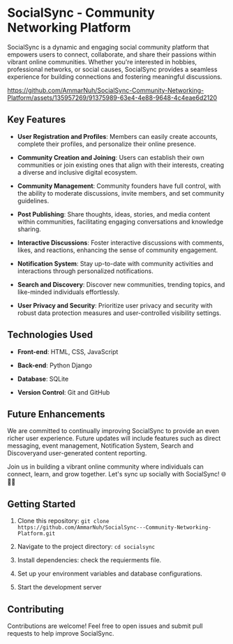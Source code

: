 
# SocialSync - Community Networking Platform

SocialSync is a dynamic and engaging social community platform that empowers users to connect, collaborate, and share their passions within vibrant online communities. Whether you're interested in hobbies, professional networks, or social causes, SocialSync provides a seamless experience for building connections and fostering meaningful discussions.

https://github.com/AmmarNuh/SocialSync-Community-Networking-Platform/assets/135957269/91375989-63e4-4e88-9648-4c4eae6d2120


## Key Features

- **User Registration and Profiles**: Members can easily create accounts, complete their profiles, and personalize their online presence.

- **Community Creation and Joining**: Users can establish their own communities or join existing ones that align with their interests, creating a diverse and inclusive digital ecosystem.

- **Community Management**: Community founders have full control, with the ability to moderate discussions, invite members, and set community guidelines.

- **Post Publishing**: Share thoughts, ideas, stories, and media content within communities, facilitating engaging conversations and knowledge sharing.

- **Interactive Discussions**: Foster interactive discussions with comments, likes, and reactions, enhancing the sense of community engagement.

- **Notification System**: Stay up-to-date with community activities and interactions through personalized notifications.

- **Search and Discovery**: Discover new communities, trending topics, and like-minded individuals effortlessly.

- **User Privacy and Security**: Prioritize user privacy and security with robust data protection measures and user-controlled visibility settings.

## Technologies Used

- **Front-end**: HTML, CSS, JavaScript

- **Back-end**: Python Django

- **Database**: SQLite

- **Version Control**: Git and GitHub

## Future Enhancements

We are committed to continually improving SocialSync to provide an even richer user experience. Future updates will include features such as direct messaging, event management, Notification System, Search and Discoveryand user-generated content reporting.

Join us in building a vibrant online community where individuals can connect, learn, and grow together. Let's sync up socially with SocialSync! 🌐💬🤝

## Getting Started

1. Clone this repository: `git clone https://github.com/AmmarNuh/SocialSync---Community-Networking-Platform.git`

2. Navigate to the project directory: `cd socialsync`

3. Install dependencies: check the requierments file.

4. Set up your environment variables and database configurations.

5. Start the development server

## Contributing

Contributions are welcome! Feel free to open issues and submit pull requests to help improve SocialSync.

